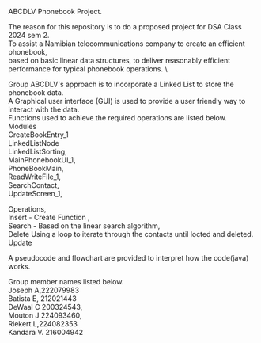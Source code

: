 ABCDLV Phonebook Project.

The reason for this repository is to do a proposed project for DSA Class 2024 sem 2.\
To assist a Namibian telecommunications company to create an efficient phonebook,\
based on basic linear data structures, to deliver reasonably efficient performance for typical phonebook operations. \

Group ABCDLV's approach is to incorporate a Linked List to store the phonebook data.\
A Graphical user interface (GUI) is used to provide a user friendly way to interact with  the data.\
Functions used to achieve the required operations are listed below.\
Modules\
CreateBookEntry_1\
LinkedListNode\
LinkedListSorting,\
MainPhonebookUI_1,\
PhoneBookMain,\
ReadWriteFile_1,\
SearchContact,\
UpdateScreen_1, 


Operations,\
Insert - Create Function ,\
Search - Based on the linear search algorithm,\
Delete Using a loop to iterate through the contacts until locted and deleted.\
Update  

A pseudocode and flowchart are provided to interpret how the code(java) works.

Group member names listed below.\
Joseph A,222079983\
Batista E, 212021443\
DeWaal C 200324543,\
Mouton J 224093460,\
Riekert L,224082353\
Kandara V. 216004942

